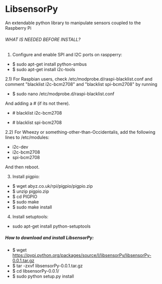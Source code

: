 # LibsensorPy
An extendable python library to manipulate sensors coupled to the Raspberry Pi

###### WHAT IS NEEDED BEFORE INSTALL?

1) Configure and enable SPI and I2C ports on raspperry:
 
* $ sudo apt-get install python-smbus
* $ sudo apt-get install i2c-tools

2.1) For Raspbian users, check /etc/modprobe.d/raspi-blacklist.conf and comment "blacklist i2c-bcm2708" and "blacklist spi-bcm2708" by running 

* $ sudo nano /etc/modprobe.d/raspi-blacklist.conf 

And adding a # (if its not there). 

* \# blacklist i2c-bcm2708 

* \# blacklist spi-bcm2708

2.2) For Wheezy or something-other-than-Occidentalis, add the following lines to /etc/modules: 
 
* i2c-dev 
* i2c-bcm2708
* spi-bcm2708

And then reboot.

3) Install pigpio:

* $ wget abyz.co.uk/rpi/pigpio/pigpio.zip
* $ unzip pigpio.zip
* $ cd PIGPIO
* $ sudo make
* $ sudo make install
 
4) Install setuptools:
* sudo apt-get install python-setuptools

##### How to download and install LibsensorPy:

* $ wget https://pypi.python.org/packages/source/l/libsensorPy/libsensorPy-0.0.1.tar.gz
* $ tar -zxvf libsensorPy-0.0.1.tar.gz
* $ cd libsensorPy-0.0.1/
* $ sudo python setup.py install

